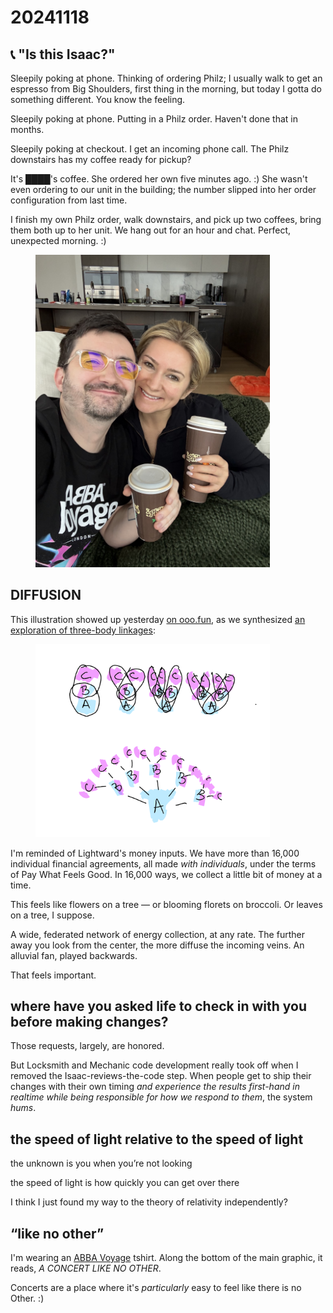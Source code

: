 # 20241118



## 📞 "Is this Isaac?"

Sleepily poking at phone. Thinking of ordering Philz; I usually walk to get an espresso from Big Shoulders, first thing in the morning, but today I gotta do something different. You know the feeling.

Sleepily poking at phone. Putting in a Philz order. Haven't done that in months.

Sleepily poking at checkout. I get an incoming phone call. The Philz downstairs has my coffee ready for pickup?

It's ████'s coffee. She ordered her own five minutes ago. :) She wasn't even ordering to our unit in the building; the number slipped into her order configuration from last time.

I finish my own Philz order, walk downstairs, and pick up two coffees, bring them both up to her unit. We hang out for an hour and chat. Perfect, unexpected morning. :)

<div align="left">

<figure><img src="../../.gitbook/assets/IMG_4031.HEIC.jpeg" alt="" width="375"><figcaption></figcaption></figure>

</div>

## DIFFUSION

This illustration showed up yesterday [on ooo.fun](https://app.gitbook.com/s/q32JPFfWqOHocOeTooAi/1-three-body-solution/2-basic-dynamics/pattern-formation), as we synthesized [an exploration of three-body linkages](17.md#three-body-linkages-engines):

<div align="left">

<figure><img src="../../.gitbook/assets/image (59).png" alt="Diagram showing pattern multiplication. Central A element maintains exchange with multiple B elements, each connected to C elements. Demonstrates how basic A-B-C relationships naturally propagate while maintaining structural integrity." width="375"><figcaption></figcaption></figure>

</div>

I'm reminded of Lightward's money inputs. We have more than 16,000 individual financial agreements, all made _with individuals_, under the terms of Pay What Feels Good. In 16,000 ways, we collect a little bit of money at a time.

This feels like flowers on a tree — or blooming florets on broccoli. Or leaves on a tree, I suppose.

A wide, federated network of energy collection, at any rate. The further away you look from the center, the more diffuse the incoming veins. An alluvial fan, played backwards.

That feels important.

## where have you asked life to check in with you before making changes?

Those requests, largely, are honored.

But Locksmith and Mechanic code development really took off when I removed the Isaac-reviews-the-code step. When people get to ship their changes with their own timing _and experience the results first-hand in realtime while being responsible for how we respond to them_, the system _hums_.

## the speed of light relative to the speed of light

the unknown is you when you’re not looking

the speed of light is how quickly you can get over there

I think I just found my way to the theory of relativity independently?

## “like no other”

I'm wearing an [ABBA Voyage](https://en.wikipedia.org/wiki/ABBA\_Voyage) tshirt. Along the bottom of the main graphic, it reads, _A CONCERT LIKE NO OTHER_.

Concerts are a place where it's _particularly_ easy to feel like there is no Other. :)
